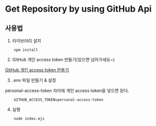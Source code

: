 # Get Repository by using GitHub Api

## 사용법

1. 라이브러리 설치

```console
    npm install
```
2. GitHub 개인 access token 만들기(있으면 넘어가세요~)

[GitHub 개인 access token 만들기][GitHub API access Token]


[GitHub API access Token]: https://docs.github.com/en/authentication/keeping-your-account-and-data-secure/creating-a-personal-access-token "Creating a personal access token"

3. .env 파일 만들기 & 설정

personal-access-token 자리에 개인 access token을 넣으면 된다.

```
    GITHUB_ACCESS_TOKEN=personal-access-token
```

4. 실행

```console
    node index.mjs
```